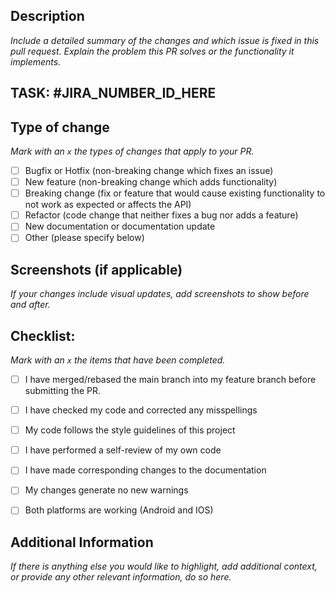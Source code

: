 ## Description

*Include a detailed summary of the changes and which issue is fixed in this pull request.
Explain the problem this PR solves or the functionality it implements.*

TASK: #JIRA_NUMBER_ID_HERE
-

## Type of change

*Mark with an `x` the types of changes that apply to your PR.*

- [ ] Bugfix or Hotfix (non-breaking change which fixes an issue)
- [ ] New feature (non-breaking change which adds functionality)
- [ ] Breaking change (fix or feature that would cause existing functionality to not work as expected or affects the API)
- [ ] Refactor (code change that neither fixes a bug nor adds a feature)
- [ ] New documentation or documentation update
- [ ] Other (please specify below)

## Screenshots (if applicable)

*If your changes include visual updates, add screenshots to show before and after.*


## Checklist:

*Mark with an `x` the items that have been completed.*

- [ ] I have merged/rebased the main branch into my feature branch before submitting the PR.
- [ ] I have checked my code and corrected any misspellings
- [ ] My code follows the style guidelines of this project
- [ ] I have performed a self-review of my own code
- [ ] I have made corresponding changes to the documentation
- [ ] My changes generate no new warnings
- [ ] Both platforms are working (Android and IOS)


## Additional Information

*If there is anything else you would like to highlight, add additional context, or provide any other relevant information, do so here.*

